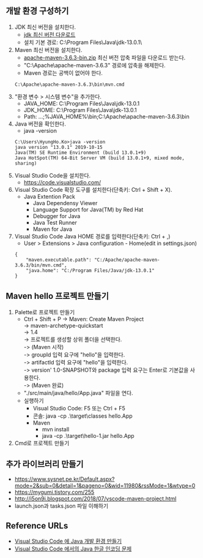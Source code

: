 ## 개발 환경 구성하기
1. JDK 최신 버전을 설치한다.
   - [jdk 최신 버전 다운로드](https://www.oracle.com/technetwork/java/javase/downloads/index.html) 
   - 설치 기본 경로: C:\Program Files\Java\jdk-13.0.1\
1. Maven 최신 버전을 설치한다.
   - [apache-maven-3.6.3-bin.zip](https://maven.apache.org/download.cgi) 최신 버전 압축 파일을 다운로드 받는다.
   - "C:\Apache\apache-maven-3.6.3" 경로에 압축을 해제한다.
   - Maven 경로는 공백이 없어야 한다.
   ```
   C:\Apache\apache-maven-3.6.3\bin\mvn.cmd
   ```
1. "환경 변수 > 시스템 변수"을 추가한다.
   - JAVA_HOME: C:\Program Files\Java\jdk-13.0.1
   - JDK_HOME: C:\Program Files\Java\jdk-13.0.1
   - Path: ...;%JAVA_HOME%\bin;C:\Apache\apache-maven-3.6.3\bin
1. Java 버전을 확인한다.
   - java -version
   ```shell
   C:\Users\HyungHo.Ko>java -version
   java version "13.0.1" 2019-10-15
   Java(TM) SE Runtime Environment (build 13.0.1+9)
   Java HotSpot(TM) 64-Bit Server VM (build 13.0.1+9, mixed mode, sharing)
   ```
1. Visual Studio Code을 설치한다.   
   - https://code.visualstudio.com/
1. Visual Studio Code 확장 도구를 설치한다(단축키: Ctrl + Shift + X).
   - Java Extention Pack
     - Java Dependensy Viewer
     - Language Support for Java(TM) by Red Hat
     - Debugger for Java
     - Java Test Runner
     - Maven for Java
1. Visual Studio Code Java HOME 경로를 입력한다(단축키: Ctrl + ,)
   - User > Extensions > Java configuration - Home(edit in settings.json)
   ```
   {
       "maven.executable.path": "C:/Apache/apache-maven-3.6.3/bin/mvn.cmd",
       "java.home": "C:/Program Files/Java/jdk-13.0.1"
   }
   ```
## Maven hello 프로젝트 만들기
1. Palette로 프로젝트 만들기
   - Ctrl + Shift + P
      -> Maven: Create Maven Project  
      -> maven-archetype-quickstart  
      -> 1.4  
      -> 프로젝트를 생성할 상위 폴더을 선택한다.  
      -> (Maven 시작)  
      -> groupId 입력 요구에 "hello"을 입력한다.  
      -> artifactId 입력 요구에 "hello"을 입력한다.  
      -> version' 1.0-SNAPSHOT와 package 입력 요구는 Enter로 기본값을 사용한다.  
      -> (Maven 완료)  
   - "./src/main/java/hello/App.java" 파일을 연다.
   - 실행하기
      - Visual Studio Code: F5 또는 Ctrl + F5
      - 콘솔: java -cp .\target\classes hello.App
      - Maven
        - mvn install
        - java -cp .\target\hello-1.jar hello.App
1. Cmd로 프로젝트 만들기  
 
## 추가 라이브러리 만들기
- https://www.sysnet.pe.kr/Default.aspx?mode=2&sub=0&detail=1&pageno=0&wid=11980&rssMode=1&wtype=0
- https://mygumi.tistory.com/255
- http://i5on9i.blogspot.com/2018/07/vscode-maven-project.html
- launch.json과 tasks.json 파일 이해하기

## Reference URLs
- [Visual Studio Code 에 Java 개발 환경 만들기](https://soolper.tistory.com/6)
- [Visual Studio Code 에서의 Java 한글 인코딩 문제](https://soolper.tistory.com/7?category=768175)
